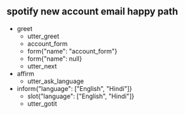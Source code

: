 ## spotify new account email happy path
* greet
  - utter_greet
  - account_form
  - form{"name": "account_form"}
  - form{"name": null}
  - utter_next
* affirm
  - utter_ask_language
* inform{"language": ["English", "Hindi"]}
  - slot{"language": ["English", "Hindi"]}
  - utter_gotit
